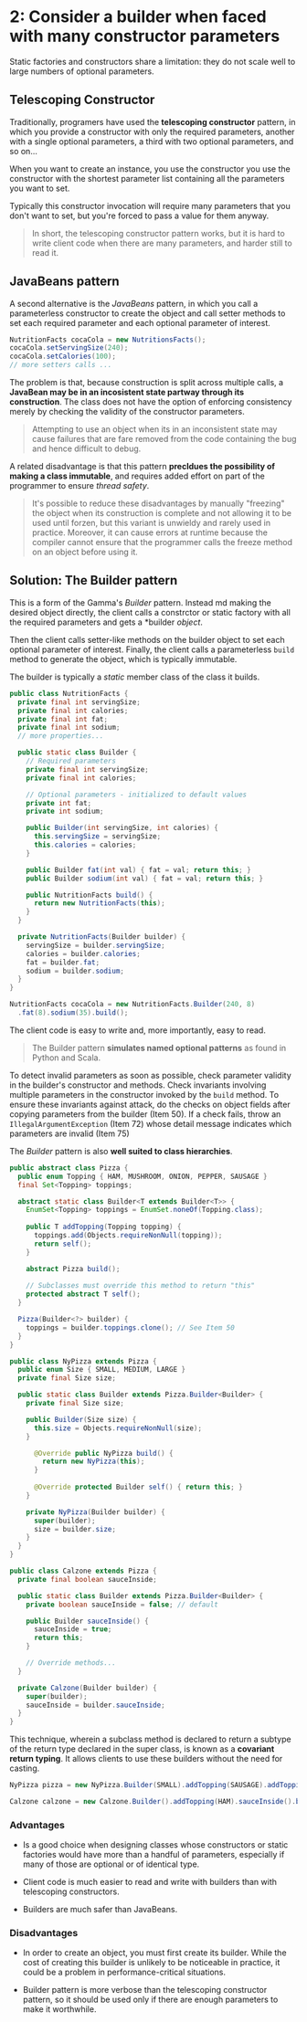 # 2: Consider a builder when faced with many constructor parameters

Static factories and constructors share a limitation: they do not scale well to large numbers of optional parameters.

## Telescoping Constructor

Traditionally, programers have used the **telescoping constructor** pattern, in which you provide a constructor with only the required parameters, another with a single optional parameters, a third with two optional parameters, and so on...

When you want to create an instance, you use the constructor you use the constructor with the shortest parameter list containing all the parameters you want to set.

Typically this constructor invocation will require many parameters that you don't want to set, but you're forced to pass a value for them anyway.

> In short, the telescoping constructor pattern works, but it is hard to write client code when there are many parameters, and harder still to read it.

## JavaBeans pattern

A second alternative is the *JavaBeans* pattern, in which you call a parameterless constructor to create the object and call setter methods to set each required parameter and each optional parameter of interest.

```java
NutritionFacts cocaCola = new NutritionsFacts();
cocaCola.setServingSize(240);
cocaCola.setCalories(100);
// more setters calls ...
```

The problem is that, because construction is split across multiple calls, a **JavaBean may be in an incosistent state partway through its construction**. The class does not have the option of enforcing consistency merely by checking the validity of the constructor parameters.

> Attempting to use an object when its in an inconsistent state may cause failures that are fare removed from the code containing the bug and hence difficult to debug.

A related disadvantage is that this pattern **precldues the possibility of making a class immutable**, and requires added effort on part of the programmer to ensure *thread safety*.

> It's possible to reduce these disadvantages by manually "freezing" the object when its construction is complete and not allowing it to be used until forzen, but this variant is unwieldy and rarely used in practice. Moreover, it can cause errors at runtime because the compiler cannot ensure that the programmer calls the freeze method on an object before using it.

## Solution: The Builder pattern

This is a form of the Gamma's *Builder* pattern. Instead md making the desired object directly, the client calls a constrctor or static factory with all the required parameters and gets a *builder *object*.

Then the client calls setter-like methods on the builder object to set each optional parameter of interest. Finally, the client calls a parameterless `build` method to generate the object, which is typically immutable.

The builder is typically a *static* member class of the class it builds.

```java
public class NutritionFacts {
  private final int servingSize;
  private final int calories;
  private final int fat;
  private final int sodium;
  // more properties...

  public static class Builder {
    // Required parameters
    private final int servingSize;
    private final int calories;

    // Optional parameters - initialized to default values
    private int fat;
    private int sodium;

    public Builder(int servingSize, int calories) {
      this.servingSize = servingSize;
      this.calories = calories;
    }

    public Builder fat(int val) { fat = val; return this; }
    public Builder sodium(int val) { fat = val; return this; }

    public NutritionFacts build() {
      return new NutritionFacts(this);
    }
  }

  private NutritionFacts(Builder builder) {
    servingSize = builder.servingSize;
    calories = builder.calories;
    fat = builder.fat;
    sodium = builder.sodium;
  }
}

NutritionFacts cocaCola = new NutritionFacts.Builder(240, 8)
  .fat(8).sodium(35).build();
```

The client code is easy to write and, more importantly, easy to read.

> The Builder pattern **simulates named optional patterns** as found in Python and Scala.

To detect invalid parameters as soon as possible, check parameter validity in the builder's constructor and methods. Check invariants involving multiple parameters in the constructor invoked by the `build` method. To ensure these invariants against attack, do the checks on object fields after copying parameters from the builder (Item 50). If a check fails, throw an `IllegalArgumentException` (Item 72) whose detail message indicates which parameters are invalid (Item 75)

The *Builder* pattern is also **well suited to class hierarchies**.

```java
public abstract class Pizza {
  public enum Topping { HAM, MUSHROOM, ONION, PEPPER, SAUSAGE }
  final Set<Topping> toppings;

  abstract static class Builder<T extends Builder<T>> {
    EnumSet<Topping> toppings = EnumSet.noneOf(Topping.class);
    
    public T addTopping(Topping topping) {
      toppings.add(Objects.requireNonNull(topping));
      return self();
    }

    abstract Pizza build();
    
    // Subclasses must override this method to return "this"
    protected abstract T self();
  }

  Pizza(Builder<?> builder) {
    toppings = builder.toppings.clone(); // See Item 50
  }
}

public class NyPizza extends Pizza {
  public enum Size { SMALL, MEDIUM, LARGE }
  private final Size size;

  public static class Builder extends Pizza.Builder<Builder> {
    private final Size size;

    public Builder(Size size) {
      this.size = Objects.requireNonNull(size);
    }

      @Override public NyPizza build() {
        return new NyPizza(this);
      }
      
      @Override protected Builder self() { return this; }
    }

    private NyPizza(Builder builder) {
      super(builder);
      size = builder.size;
    }
  }
}

public class Calzone extends Pizza {
  private final boolean sauceInside;

  public static class Builder extends Pizza.Builder<Builder> {
    private boolean sauceInside = false; // default

    public Builder sauceInside() {
      sauceInside = true;
      return this;
    }

    // Override methods...
  }

  private Calzone(Builder builder) {
    super(builder);
    sauceInside = builder.sauceInside;
  }
}
```

This technique, wherein a subclass method is declared to return a subtype of the return type declared in the super class, is known as a **covariant return typing**. It allows clients to use these builders without the need for casting.

```java
NyPizza pizza = new NyPizza.Builder(SMALL).addTopping(SAUSAGE).addTopping(ONION).build();

Calzone calzone = new Calzone.Builder().addTopping(HAM).sauceInside().build();
```

### Advantages

* Is a good choice when designing classes whose constructors or static factories would have more than a handful of parameters, especially if many of those are optional or of identical type.

* Client code is much easier to read and write with builders than with telescoping constructors.

* Builders are much safer than JavaBeans.

### Disadvantages

* In order to create an object, you must first create its builder. While the cost of creating this builder is unlikely to be noticeable in practice, it could be a problem in performance-critical situations.

* Builder pattern is more verbose than the telescoping constructor pattern, so it should be used only if there are enough parameters to make it worthwhile.
